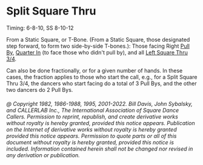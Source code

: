 
# Split Square Thru

Timing: 6-8-10, SS 8-10-12

From a Static Square, or T-Bone. (From a Static Square, those designated step forward,
to form two side-by-side T-bones.): Those facing Right [Pull By](../b1/pull_by.md), 
[Quarter In](quarter_in.md) (to face those who didn't pull by), 
and all [Left Square Thru 3/4](../b1/square_thru.md).

Can also be done fractionally, or for a given number of hands. In these cases, the
fraction applies to those who start the call, e.g., for a Split Square Thru 3/4, the
dancers who start facing do a total of 3 Pull Bys, and the other two dancers do 2 Pull
Bys.

###### @ Copyright 1982, 1986-1988, 1995, 2001-2022. Bill Davis, John Sybalsky, and CALLERLAB Inc., The International Association of Square Dance Callers. Permission to reprint, republish, and create derivative works without royalty is hereby granted, provided this notice appears. Publication on the Internet of derivative works without royalty is hereby granted provided this notice appears. Permission to quote parts or all of this document without royalty is hereby granted, provided this notice is included. Information contained herein shall not be changed nor revised in any derivation or publication.
